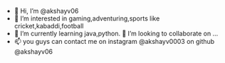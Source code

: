 - 👋 Hi, I’m @akshayv06
- 👀 I’m interested in gaming,adventuring,sports like cricket,kabaddi,football
- 🌱 I’m currently learning java,python.
 💞️ I’m looking to collaborate on ...
- 📫 you guys can contact me on instagram @akshayv0003
on github @akshayv06

<!---
akshayv06/akshayv06 is a ✨ special ✨ repository because its `README.md` (this file) appears on your GitHub profile.
You can click the Preview link to take a look at your changes.
--->
